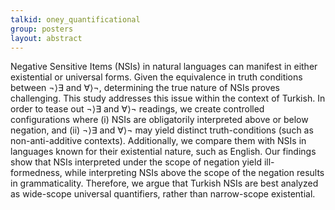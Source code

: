 ```yaml
---
talkid: oney_quantificational
group: posters
layout: abstract
---
```


Negative Sensitive Items (NSIs) in natural languages can manifest in either existential or universal forms. Given the equivalence in truth conditions between ¬⟩∃ and ∀⟩¬, determining the true nature of NSIs proves challenging. This study addresses this issue within the context of Turkish. In order to tease out ¬⟩∃ and ∀⟩¬ readings, we create controlled configurations where (i) NSIs are obligatorily interpreted above or below negation, and (ii) ¬⟩∃ and ∀⟩¬ may yield distinct truth-conditions (such as non-anti-additive contexts). Additionally, we compare them with NSIs in languages known for their existential nature, such as English. Our findings show that NSIs interpreted under the scope of negation yield ill-formedness, while interpreting NSIs above the scope of the negation results in grammaticality. Therefore, we argue that Turkish NSIs are best analyzed as wide-scope universal quantifiers, rather than narrow-scope existential.
